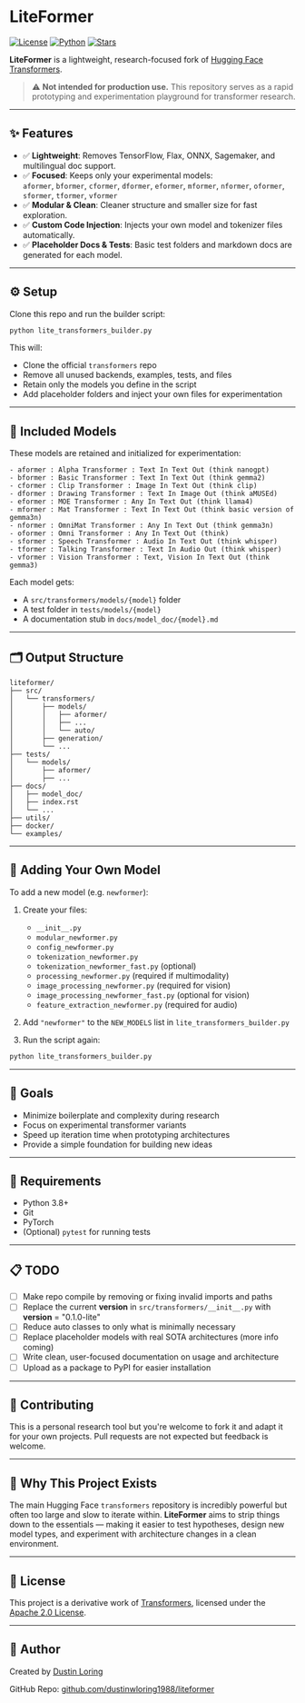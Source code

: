 # LiteFormer

[![License](https://img.shields.io/github/license/dustinwloring1988/liteformer)](https://opensource.org/licenses/Apache-2.0)
[![Python](https://img.shields.io/badge/python-3.8+-blue.svg)](https://www.python.org/downloads/)
[![Stars](https://img.shields.io/github/stars/dustinwloring1988/liteformer?style=social)](https://github.com/dustinwloring1988/liteformer)

**LiteFormer** is a lightweight, research-focused fork of [Hugging Face Transformers](https://github.com/huggingface/transformers).

> ⚠️ **Not intended for production use.** This repository serves as a rapid prototyping and experimentation playground for transformer research.

---

## ✨ Features

- ✅ **Lightweight**: Removes TensorFlow, Flax, ONNX, Sagemaker, and multilingual doc support.
- ✅ **Focused**: Keeps only your experimental models:  
  `aformer`, `bformer`, `cformer`, `dformer`, `eformer`, `mformer`, `nformer`, `oformer`, `sformer`, `tformer`, `vformer`
- ✅ **Modular & Clean**: Cleaner structure and smaller size for fast exploration.
- ✅ **Custom Code Injection**: Injects your own model and tokenizer files automatically.
- ✅ **Placeholder Docs & Tests**: Basic test folders and markdown docs are generated for each model.

---

## ⚙️ Setup

Clone this repo and run the builder script:

```bash
python lite_transformers_builder.py
````

This will:

* Clone the official `transformers` repo
* Remove all unused backends, examples, tests, and files
* Retain only the models you define in the script
* Add placeholder folders and inject your own files for experimentation

---

## 🧠 Included Models

These models are retained and initialized for experimentation:

```
- aformer : Alpha Transformer : Text In Text Out (think nanogpt)
- bformer : Basic Transformer : Text In Text Out (think gemma2)
- cformer : Clip Transformer : Image In Text Out (think clip)
- dformer : Drawing Transformer : Text In Image Out (think aMUSEd)
- eformer : MOE Transformer : Any In Text Out (think llama4)
- mformer : Mat Transformer : Text In Text Out (think basic version of gemma3n)
- nformer : OmniMat Transformer : Any In Text Out (think gemma3n)
- oformer : Omni Transformer : Any In Text Out (think)
- sformer : Speech Transformer : Audio In Text Out (think whisper)
- tformer : Talking Transformer : Text In Audio Out (think whisper)
- vformer : Vision Transformer : Text, Vision In Text Out (think gemma3)
```

Each model gets:

* A `src/transformers/models/{model}` folder
* A test folder in `tests/models/{model}`
* A documentation stub in `docs/model_doc/{model}.md`

---

## 🗂 Output Structure

```plaintext
liteformer/
├── src/
│   └── transformers/
│       ├── models/
│       │   ├── aformer/
│       │   ├── ...
│       │   └── auto/
│       ├── generation/
│       └── ...
├── tests/
│   └── models/
│       ├── aformer/
│       ├── ...
├── docs/
│   ├── model_doc/
│   ├── index.rst
│   └── ...
├── utils/
├── docker/
└── examples/
```

---

## 🧪 Adding Your Own Model

To add a new model (e.g. `newformer`):

1. Create your files:

   * `__init__.py`
   * `modular_newformer.py`
   * `config_newformer.py`
   * `tokenization_newformer.py`
   * `tokenization_newformer_fast.py` (optional)
   * `processing_newformer.py` (required if multimodality)
   * `image_processing_newformer.py` (required for vision)
   * `image_processing_newformer_fast.py` (optional for vision)
   * `feature_extraction_newformer.py` (required for audio)

2. Add `"newformer"` to the `NEW_MODELS` list in `lite_transformers_builder.py`

3. Run the script again:

```bash
python lite_transformers_builder.py
```

---

## 🎯 Goals

* Minimize boilerplate and complexity during research
* Focus on experimental transformer variants
* Speed up iteration time when prototyping architectures
* Provide a simple foundation for building new ideas

---

## 🧰 Requirements

* Python 3.8+
* Git
* PyTorch
* (Optional) `pytest` for running tests

---

## 📋 TODO

* [ ] Make repo compile by removing or fixing invalid imports and paths
* [ ] Replace the current __version__ in `src/transformers/__init__.py` with __version__ = "0.1.0-lite"
* [ ] Reduce auto classes to only what is minimally necessary
* [ ] Replace placeholder models with real SOTA architectures (more info coming)
* [ ] Write clean, user-focused documentation on usage and architecture
* [ ] Upload as a package to PyPI for easier installation

---

## 🤝 Contributing

This is a personal research tool but you're welcome to fork it and adapt it for your own projects. Pull requests are not expected but feedback is welcome.

---

## 🧭 Why This Project Exists

The main Hugging Face `transformers` repository is incredibly powerful but often too large and slow to iterate within. **LiteFormer** aims to strip things down to the essentials — making it easier to test hypotheses, design new model types, and experiment with architecture changes in a clean environment.

---

## 📜 License

This project is a derivative work of [Transformers](https://github.com/huggingface/transformers), licensed under the [Apache 2.0 License](https://www.apache.org/licenses/LICENSE-2.0).

---

## 👤 Author

Created by [Dustin Loring](https://github.com/dustinwloring1988)

GitHub Repo: [github.com/dustinwloring1988/liteformer](https://github.com/dustinwloring1988/liteformer)
